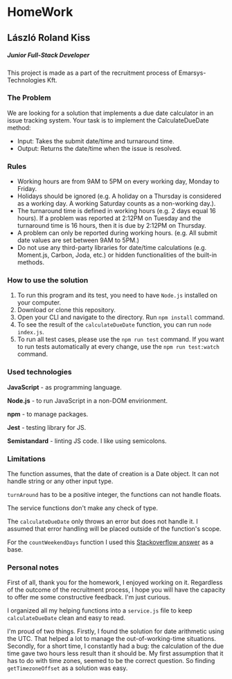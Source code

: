 # HomeWork
## László Roland Kiss
##### Junior Full-Stack Developer

This project is made as a part of the recruitment process of Emarsys-Technologies Kft.

### The Problem
We are looking for a solution that implements a due date calculator in an issue tracking system. Your task is to implement the CalculateDueDate method:
* Input: Takes the submit date/time and turnaround time.
* Output: Returns the date/time when the issue is resolved.

### Rules
* Working hours are from 9AM to 5PM on every working day, Monday to Friday.
* Holidays should be ignored (e.g. A holiday on a Thursday is considered as a working day. A working Saturday counts as a non-working day.).
* The turnaround time is defined in working hours (e.g. 2 days equal 16 hours). If a problem was reported at 2:12PM on Tuesday and the turnaround time is 16 hours, then it is due by 2:12PM on Thursday.
* A problem can only be reported during working hours. (e.g. All submit date values are set between 9AM to 5PM.)
* Do not use any third-party libraries for date/time calculations (e.g. Moment.js, Carbon, Joda, etc.) or hidden functionalities of the built-in methods.

### How to use the solution
1. To run this program and its test, you need to have `Node.js` installed on your computer.
2. Download or clone this repository.
3. Open your CLI and navigate to the directory. Run `npm install` command.
4. To see the result of the `calculateDueDate` function, you can run `node index.js`.
5. To run all test cases, please use the `npm run test` command. If you want to run tests automatically at every change, use the `npm run test:watch` command.

### Used technologies
**JavaScript** - as programming language.

**Node.js** - to run JavaScript in a non-DOM envirionment.

**npm** - to manage packages.

**Jest** - testing library for JS.

**Semistandard** - linting JS code. I like using semicolons.

### Limitations
The function assumes, that the date of creation is a Date object. It can not handle string or any other input type.

`turnAround` has to be a positive integer, the functions can not handle floats. 

The service functions don't make any check of type. 

The `calculateDueDate` only throws an error but does not handle it. I assumed that error handling will be placed outside of the function's scope.

For the `countWeekendDays` function I used this [Stackoverflow answer](https://stackoverflow.com/questions/6210906/how-to-determine-number-saturdays-and-sundays-comes-between-two-dates-in-java-sc) as a base.

### Personal notes
First of all, thank you for the homework, I enjoyed working on it. Regardless of the outcome of the recruitment process, I hope you will have the capacity to offer me some constructive feedback. I'm just curious.

I organized all my helping functions into a `service.js` file to keep `calculateDueDate` clean and easy to read.

I'm proud of two things.
Firstly, I found the solution for date arithmetic using the UTC. That helped a lot to manage the out-of-working-time situations.
Secondly, for a short time, I constantly had a bug: the calculation
of the due time gave two hours less result than it should be. My first assumption that it has to do with time zones, seemed to be the correct question. So finding `getTimezoneOffset` as a solution was easy.
